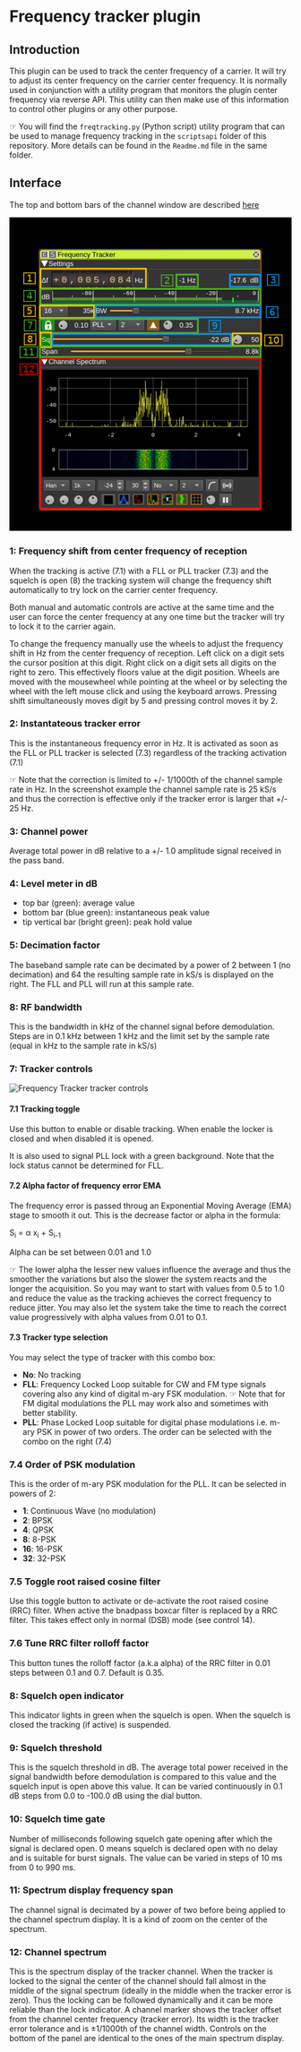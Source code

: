 <h1>Frequency tracker plugin</h1>

<h2>Introduction</h2>

This plugin can be used to track the center frequency of a carrier. It will try to adjust its center frequency on the carrier center frequency. It is normally used in conjunction with a utility program that monitors the plugin center frequency via reverse API. This utility can then make use of this information to control other plugins or any other purpose.

&#9758; You will find the `freqtracking.py` (Python script) utility program that can be used to manage frequency tracking in the `scriptsapi` folder of this repository. More  details can be found in the `Readme.md` file in the same folder.

<h2>Interface</h2>

The top and bottom bars of the channel window are described [here](../../../sdrgui/channel/readme.md)

![Frequency Tracker plugin GUI](../../../doc/img/FreqTracker_plugin.png)

<h3>1: Frequency shift from center frequency of reception</h3>

When the tracking is active (7.1) with a FLL or PLL tracker (7.3) and the squelch is open (8) the tracking system will change the frequency shift automatically to try lock on the carrier center frequency.

Both manual and automatic controls are active at the same time and the user can force the center frequency at any one time but the tracker will try to lock it to the carrier again.

To change the frequency manually use the wheels to adjust the frequency shift in Hz from the center frequency of reception. Left click on a digit sets the cursor position at this digit. Right click on a digit sets all digits on the right to zero. This effectively floors value at the digit position. Wheels are moved with the mousewheel while pointing at the wheel or by selecting the wheel with the left mouse click and using the keyboard arrows. Pressing shift simultaneously moves digit by 5 and pressing control moves it by 2.

<h3>2: Instantateous tracker error</h2>

This is the instantaneous frequency error in Hz. It is activated as soon as the FLL or PLL tracker is selected (7.3) regardless of the tracking activation (7.1)

&#9758; Note that the correction is limited to +/- 1/1000th of the channel sample rate in Hz. In the screenshot example the channel sample rate is 25 kS/s and thus the correction is effective only if the tracker error is larger that +/- 25 Hz.

<h3>3: Channel power</h3>

Average total power in dB relative to a +/- 1.0 amplitude signal received in the pass band.

<h3>4: Level meter in dB</h3>

  - top bar (green): average value
  - bottom bar (blue green): instantaneous peak value
  - tip vertical bar (bright green): peak hold value

<h3>5: Decimation factor</h3>

The baseband sample rate can be decimated by a power of 2 between 1 (no decimation) and 64 the resulting sample rate in kS/s is displayed on the right. The FLL and PLL will run at this sample rate.

<h3>8: RF bandwidth</h3>

This is the bandwidth in kHz of the channel signal before demodulation. Steps are in 0.1 kHz between 1 kHz and the limit set by the sample rate (equal in kHz to the sample rate in kS/s)

<h3>7: Tracker controls</h3>

![Frequency Tracker tracker controls](../../../doc/img/FreqTracker_07.png)

<h4>7.1 Tracking toggle</h4>

Use this button to enable or disable tracking. When enable the locker is closed and when disabled it is opened.

It is also used to signal PLL lock with a green background. Note that the lock status cannot be determined for FLL.

<h4>7.2 Alpha factor of frequency error EMA</h4>

The frequency error is passed throug an Exponential Moving Average (EMA) stage to smooth it out. This is the decrease factor or alpha in the formula:

S<sub>i</sub> = &alpha; x<sub>i</sub> + S<sub>i-1</sub>

Alpha can be set between 0.01 and 1.0

&#9758; The lower alpha the lesser new values influence the average and thus the smoother the variations but also the slower the system reacts and the longer the acquisition. So you may want to start with values from 0.5 to 1.0 and reduce the value as the tracking achieves the correct frequency to reduce jitter. You may also let the system take the time to reach the correct value progressively with alpha values from 0.01 to 0.1.

<h4>7.3 Tracker type selection</h4>

You may select the type of tracker with this combo box:

  - **No**: No tracking
  - **FLL**: Frequency Locked Loop suitable for CW and FM type signals covering also any kind of digital m-ary FSK modulation. &#9758; Note that for FM digital modulations the PLL may work also and sometimes with better stability.
  - **PLL**: Phase Locked Loop suitable for digital phase modulations i.e. m-ary PSK in power of two orders. The order can be selected with the combo on the right (7.4)

<h3>7.4 Order of PSK modulation</h3>

This is the order of m-ary PSK modulation for the PLL. It can be selected in powers of 2:

  - **1**: Continuous Wave (no modulation)
  - **2**: BPSK
  - **4**: QPSK
  - **8**: 8-PSK
  - **16**: 16-PSK
  - **32**: 32-PSK

<h3>7.5 Toggle root raised cosine filter</h3>

Use this toggle button to activate or de-activate the root raised cosine (RRC) filter. When active the bnadpass boxcar filter is replaced by a RRC filter. This takes effect only in normal (DSB) mode (see control 14).

<h3>7.6 Tune RRC filter rolloff factor</h3>

This button tunes the rolloff factor (a.k.a alpha) of the RRC filter in 0.01 steps between 0.1 and 0.7. Default is 0.35.
<h3>8: Squelch open indicator</h3>

This indicator lights in green when the squelch is open. When the squelch is closed the tracking (if active) is suspended.

<h3>9: Squelch threshold</h3>

This is the squelch threshold in dB. The average total power received in the signal bandwidth before demodulation is compared to this value and the squelch input is open above this value. It can be varied continuously in 0.1 dB steps from 0.0 to -100.0 dB using the dial button.

<h3>10: Squelch time gate</h3>

Number of milliseconds following squelch gate opening after which the signal is declared open. 0 means squelch is declared open with no delay and is suitable for burst signals. The value can be varied in steps of 10 ms from 0 to 990 ms.

<h3>11: Spectrum display frequency span</h3>

The channel signal is decimated by a power of two before being applied to the channel spectrum display. It is a kind of zoom on the center of the spectrum.

<h3>12: Channel spectrum</h3>

This is the spectrum display of the tracker channel. When the tracker is locked to the signal the center of the channel should fall almost in the middle of the signal spectrum (ideally in the middle when the tracker error is zero). Thus the locking can be followed dynamically and it can be more reliable than the lock indicator. A channel marker shows the tracker offset from the channel center frequency (tracker error). Its width is the tracker error tolerance and is &plusmn;1/1000th of the channel width.  Controls on the bottom of the panel are identical to the ones of the main spectrum display.
